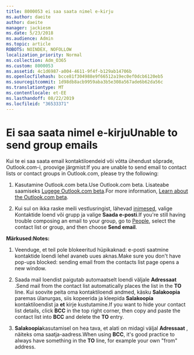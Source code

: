 ```yaml
---
title: 8000053 ei saa saata nimel e-kirju
ms.author: daeite
author: daeite
manager: jackiesm
ms.date: 5/23/2018
ms.audience: Admin
ms.topic: article
ROBOTS: NOINDEX, NOFOLLOW
localization_priority: Normal
ms.collection: Adm_O365
ms.custom: 8000053
ms.assetid: 4c1d6987-a004-4611-9f4f-b129ab14706b
ms.openlocfilehash: bcce81f304988e9f66512a19ec0ef0dcb6120eb5
ms.sourcegitcommit: 1d98db8acb9959aba3b5e308a567ade6b62da56c
ms.translationtype: MT
ms.contentlocale: et-EE
ms.lasthandoff: 08/22/2019
ms.locfileid: "36533371"
---
```

# <a name="unable-to-send-group-emails"></a><span data-ttu-id="7a278-102">Ei saa saata nimel e-kirju</span><span class="sxs-lookup"><span data-stu-id="7a278-102">Unable to send group emails</span></span>

<span data-ttu-id="7a278-103">Kui te ei saa saata email kontaktiloendeid või võtta ühendust sõprade, Outlook.com-i, proovige järgmist:</span><span class="sxs-lookup"><span data-stu-id="7a278-103">If you are unable to send email to contact lists or contact groups in Outlook.com, please try the following:</span></span>
  
1. <span data-ttu-id="7a278-104">Kasutamine Outlook.com beta.</span><span class="sxs-lookup"><span data-stu-id="7a278-104">Use Outlook.com beta.</span></span> <span data-ttu-id="7a278-105">Lisateabe saamiseks [Lugege Outlook.com beta](https://support.office.com/article/e2261c7f-d413-4084-8f22-21282f42d8cf).</span><span class="sxs-lookup"><span data-stu-id="7a278-105">For more information, [Learn about the Outlook.com beta](https://support.office.com/article/e2261c7f-d413-4084-8f22-21282f42d8cf).</span></span>
    
2. <span data-ttu-id="7a278-106">Kui sul on ikka raske meili vestlusringist, lähevad [inimesed](https://outlook.live.com/people/), valige Kontaktide loend või grupp ja valige **Saada e-posti**.</span><span class="sxs-lookup"><span data-stu-id="7a278-106">If you're still having trouble composing an email to your group, go to [People](https://outlook.live.com/people/), select the contact list or group, and then choose **Send email**.</span></span>
    
 <span data-ttu-id="7a278-107">**Märkused:**</span><span class="sxs-lookup"><span data-stu-id="7a278-107">**Notes:**</span></span>
  
1. <span data-ttu-id="7a278-108">Veenduge, et teil pole blokeeritud hüpikaknad: e-posti saatmine kontaktide loendi lehel avaneb uues aknas.</span><span class="sxs-lookup"><span data-stu-id="7a278-108">Make sure you don't have pop-ups blocked: sending email from the contacts list page opens a new window.</span></span>
    
2. <span data-ttu-id="7a278-109">Saada mail loendist paigutab automaatselt loendi väljale **Adressaat** .</span><span class="sxs-lookup"><span data-stu-id="7a278-109">Send mail from the contact list automatically places the list in the **TO** line.</span></span> <span data-ttu-id="7a278-110">Kui soovite peita oma kontaktiloendi andmed, käsku **Salakoopia** paremas ülanurgas, siis kopeerida ja kleepida **Salakoopia** kontaktiloendist ja **et** kirje kustutamine.</span><span class="sxs-lookup"><span data-stu-id="7a278-110">If you want to hide your contact list details, click **BCC** in the top right corner, then copy and paste the contact list into **BCC** and delete the **TO** entry.</span></span> 
    
3. <span data-ttu-id="7a278-111">**Salakoopia**kasutamisel on hea tava, et alati on midagi väljal **Adressaat** , näiteks oma saatja-aadress.</span><span class="sxs-lookup"><span data-stu-id="7a278-111">When using **BCC**, it's good practice to always have something in the **TO** line, for example your own "from" address.</span></span> 
    

